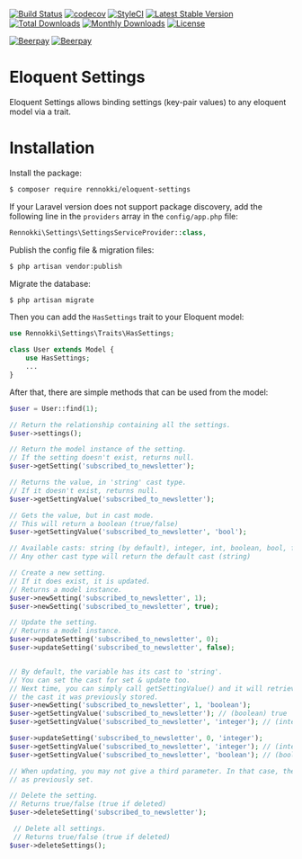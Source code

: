 [![Build Status](https://travis-ci.org/rennokki/eloquent-settings.svg?branch=master)](https://travis-ci.org/rennokki/eloquent-settings)
[![codecov](https://codecov.io/gh/rennokki/eloquent-settings/branch/master/graph/badge.svg)](https://codecov.io/gh/rennokki/eloquent-settings/branch/master)
[![StyleCI](https://github.styleci.io/repos/135289030/shield?branch=master)](https://github.styleci.io/repos/135289030)
[![Latest Stable Version](https://poser.pugx.org/rennokki/eloquent-settings/v/stable)](https://packagist.org/packages/rennokki/eloquent-settings)
[![Total Downloads](https://poser.pugx.org/rennokki/eloquent-settings/downloads)](https://packagist.org/packages/rennokki/eloquent-settings)
[![Monthly Downloads](https://poser.pugx.org/rennokki/eloquent-settings/d/monthly)](https://packagist.org/packages/rennokki/eloquent-settings)
[![License](https://poser.pugx.org/rennokki/eloquent-settings/license)](https://packagist.org/packages/rennokki/eloquent-settings)

[![Beerpay](https://beerpay.io/rennokki/eloquent-settings/badge.svg?style=beer-square)](https://beerpay.io/rennokki/eloquent-settings)  [![Beerpay](https://beerpay.io/rennokki/eloquent-settings/make-wish.svg?style=flat-square)](https://beerpay.io/rennokki/eloquent-settings?focus=wish)

# Eloquent Settings
Eloquent Settings allows binding settings (key-pair values) to any eloquent model via a trait.

# Installation

Install the package:

```bash
$ composer require rennokki/eloquent-settings
```

If your Laravel version does not support package discovery, add the following line in the `providers` array in the `config/app.php` file:

```php
Rennokki\Settings\SettingsServiceProvider::class,
```

Publish the config file & migration files:

```bash
$ php artisan vendor:publish
```

Migrate the database:

```bash
$ php artisan migrate
```

Then you can add the `HasSettings` trait to your Eloquent model:

```php
use Rennokki\Settings\Traits\HasSettings;

class User extends Model {
    use HasSettings;
    ...
}
```

After that, there are simple methods that can be used from the model:

```php
$user = User::find(1);

// Return the relationship containing all the settings.
$user->settings();

// Return the model instance of the setting.
// If the setting doesn't exist, returns null.
$user->getSetting('subscribed_to_newsletter'); 

// Returns the value, in 'string' cast type.
// If it doesn't exist, returns null.
$user->getSettingValue('subscribed_to_newsletter');

// Gets the value, but in cast mode.
// This will return a boolean (true/false)
$user->getSettingValue('subscribed_to_newsletter', 'bool');

// Available casts: string (by default), integer, int, boolean, bool, flat, double.
// Any other cast type will return the default cast (string)

// Create a new setting.
// If it does exist, it is updated.
// Returns a model instance.
$user->newSetting('subscribed_to_newsletter', 1);
$user->newSetting('subscribed_to_newsletter', true);

// Update the setting.
// Returns a model instance.
$user->updateSetting('subscribed_to_newsletter', 0);
$user->updateSetting('subscribed_to_newsletter', false);


// By default, the variable has its cast to 'string'.
// You can set the cast for set & update too.
// Next time, you can simply call getSettingValue() and it will retrieve
// the cast it was previously stored.
$user->newSetting('subscribed_to_newsletter', 1, 'boolean');
$user->getSettingValue('subscribed_to_newsletter'); // (boolean) true
$user->getSettingValue('subscribed_to_newsletter', 'integer'); // (integer) 1

$user->updateSetting('subscribed_to_newsletter', 0, 'integer');
$user->getSettingValue('subscribed_to_newsletter', 'integer'); // (integer) 1
$user->getSettingValue('subscribed_to_newsletter', 'boolean'); // (boolean) false

// When updating, you may not give a third parameter. In that case, the cast remains the same
// as previously set.

// Delete the setting.
// Returns true/false (true if deleted)
$user->deleteSetting('subscribed_to_newsletter');

 // Delete all settings.
 // Returns true/false (true if deleted)
$user->deleteSettings();
```
